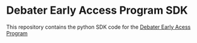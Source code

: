 # Debater Early Access Program SDK

This repository contains the python SDK code for the [Debater Early Acess Program](https://early-access-program.debater.res.ibm.com)
